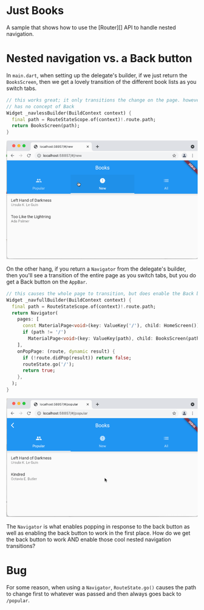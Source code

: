 # Just Books
A sample that shows how to use the [Router][] API to handle nested navigation.

# Nested navigation vs. a Back button
In `main.dart`, when setting up the delegate's builder, if we just return the
`BooksScreen`, then we get a lovely transition of the different book lists as
you switch tabs.

```dart
// this works great; it only transitions the change on the page. however, it
// has no concept of Back
Widget _navlessBuilder(BuildContext context) {
  final path = RouteStateScope.of(context)!.route.path;
  return BooksScreen(path);
}
```

![](readme/navless.gif)

On the other hang, if you return a `Navigator` from the delegate's builder, then
you'll see a transition of the entire page as you switch
tabs, but you do get a Back button on the `AppBar`.

```dart
// this causes the whole page to transition, but does enable the Back button
Widget _navfullBuilder(BuildContext context) {
  final path = RouteStateScope.of(context)!.route.path;
  return Navigator(
    pages: [
      const MaterialPage<void>(key: ValueKey('/'), child: HomeScreen()),
      if (path != '/')
        MaterialPage<void>(key: ValueKey(path), child: BooksScreen(path))
    ],
    onPopPage: (route, dynamic result) {
      if (!route.didPop(result)) return false;
      routeState.go('/');
      return true;
    },
  );
}
```

![](readme/navfull.gif)


The `Navigator` is what enables popping in response to the back button as well
as enabling the back button to work in the first place. How do we get the back
button to work AND enable those cool nested navigation transitions?

# Bug
For some reason, when using a `Navigator`, `RouteState.go()` causes the path to change first to whatever was passed and then always goes back to `/popular`.